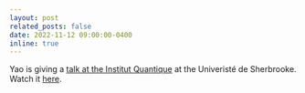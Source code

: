 ```yaml
---
layout: post
related_posts: false
date: 2022-11-12 09:00:00-0400
inline: true
---
```


Yao is giving a [talk at the Institut Quantique](https://www.usherbrooke.ca/iq/en/evenements-iq/calendrier/seminaires-iq-rqmp-yao-shen/) at the Univeristé de Sherbrooke. Watch it [here](https://www.youtube.com/watch?v=jUcUn2ptCzo).
